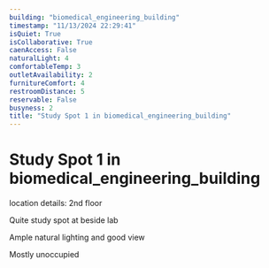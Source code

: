 ```yaml
---
building: "biomedical_engineering_building"
timestamp: "11/13/2024 22:29:41"
isQuiet: True
isCollaborative: True
caenAccess: False
naturalLight: 4
comfortableTemp: 3
outletAvailability: 2
furnitureComfort: 4
restroomDistance: 5
reservable: False
busyness: 2
title: "Study Spot 1 in biomedical_engineering_building"
---
```


# Study Spot 1 in biomedical_engineering_building

location details: 2nd floor

Quite study spot at beside lab

Ample natural lighting and good view

Mostly unoccupied


